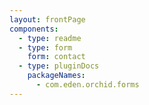 ```yaml
---
layout: frontPage
components:
  - type: readme
  - type: form
    form: contact
  - type: pluginDocs
    packageNames: 
      - com.eden.orchid.forms
---
```

